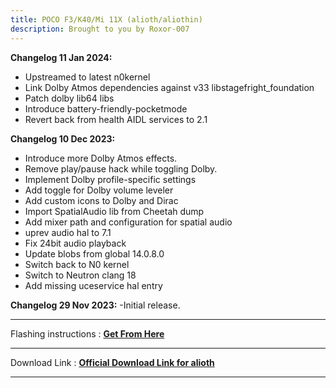 ```yaml
---
title: POCO F3/K40/Mi 11X (alioth/aliothin)
description: Brought to you by Roxor-007
---
```


<b>Changelog 11 Jan 2024:</b>
- Upstreamed to latest n0kernel
- Link Dolby Atmos dependencies against v33 libstagefright_foundation
- Patch dolby lib64 libs
- Introduce battery-friendly-pocketmode
- Revert back from health AIDL services to 2.1

<b>Changelog 10 Dec 2023:</b>
- Introduce more Dolby Atmos effects.
- Remove play/pause hack while toggling Dolby.
- Implement Dolby profile-specific settings
- Add toggle for Dolby volume leveler
- Add custom icons to Dolby and Dirac
- Import SpatialAudio lib from Cheetah dump
- Add mixer path and configuration for spatial audio
- uprev audio hal to 7.1
- Fix 24bit audio playback
- Update blobs from global 14.0.8.0
- Switch back to N0 kernel
- Switch to Neutron clang 18
- Add missing uceservice hal entry 

<b>Changelog 29 Nov 2023:</b>
-Initial release.

----
Flashing instructions : [**Get From Here**](alioth_inst.md)

----
Download Link : [**Official Download Link for alioth**](https://sourceforge.net/projects/projectmatrixx/files/Android-14/alioth/)

----
